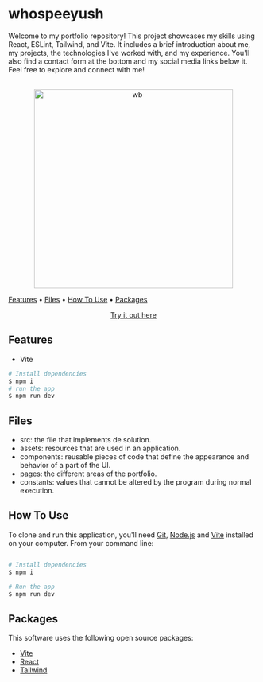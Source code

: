 # whospeeyush
Welcome to my portfolio repository! This project showcases my skills using React, ESLint, Tailwind, and Vite. It includes a brief introduction about me, my projects, the technologies I've worked with, and my experience. You'll also find a contact form at the bottom and my social media links below it. Feel free to explore and connect with me!


<p align="center" >
  <br>
  <img src="" alt="wb" width="400">
  <br>
</p>
<p>
  <a href="#features">Features</a> •
  <a href="#Files">Files</a> •
  <a href="#how-to-use">How To Use</a> •
  <a href="#packages">Packages</a>   
</p>
<p align="center" >
<a href="https://peeyush21june.github.io/portfolio/">Try it out here</a> 
</p>

## Features

* Vite
```bash
# Install dependencies
$ npm i
# run the app
$ npm run dev
```

## Files

- src: the file that implements de solution.
- assets: resources that are used in an application.
- components: reusable pieces of code that define the appearance and behavior of a part of the UI.
- pages: the different areas of the portfolio.
- constants: values that cannot be altered by the program during normal execution.


## How To Use

To clone and run this application, you'll need [Git](https://git-scm.com), [Node.js](https://nodejs.org/en) and [Vite](https://vitejs.dev/) installed on your computer. From your command line:

```bash

# Install dependencies
$ npm i

# Run the app
$ npm run dev
```

## Packages

This software uses the following open source packages:

- [Vite](https://vitejs.dev/)
- [React](https://reactjs.org/)
- [Tailwind](https://tailwindcss.com/)
